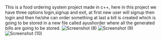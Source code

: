 This is a food ordering system project made in c++, 
here in this project we have three options login,signup and exit, 
at first new user will signup then login and then he/she can order something 
at last a bill is created which is going to be stored in a new file called ayushorder where all the generated bills are going to be stored.
![Screenshot (8)](https://github.com/Aayussh004/food_ordering_system/assets/76591635/2f44d45b-0103-4ccb-bc2e-57f0d8b72f0c)
![Screenshot (9)](https://github.com/Aayussh004/food_ordering_system/assets/76591635/22ead457-970e-480b-96f5-40c669c5232f)
![Screenshot (10)](https://github.com/Aayussh004/food_ordering_system/assets/76591635/bff11dd5-36ed-43a9-b17e-627cf3911c98)

